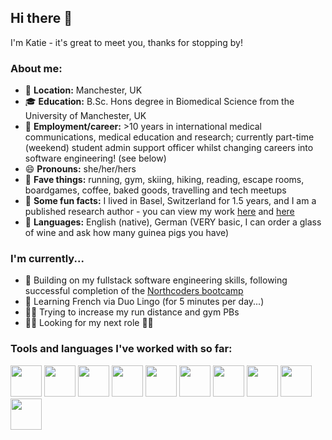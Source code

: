 ## Hi there 👋
I'm Katie - it's great to meet you, thanks for stopping by!

### About me:

- 📍 **Location:** Manchester, UK
- 🎓 **Education:** B.Sc. Hons degree in Biomedical Science from the University of Manchester, UK
- 💼 **Employment/career:** >10 years in international medical communications, medical education and research; currently part-time (weekend) student admin support officer whilst changing careers into software engineering! (see below)
- 😄 **Pronouns:** she/her/hers
- 🌟 **Fave things:** running, gym, skiing, hiking, reading, escape rooms, boardgames, coffee, baked goods, travelling and tech meetups
- 💭 **Some fun facts:** I lived in Basel, Switzerland for 1.5 years, and I am a published research author - you can view my work [here](https://pubmed.ncbi.nlm.nih.gov/?term=katie+bickford&sort=date&sort_order=desc) and [here](https://ueg.eu/library/impact-of-an-online-continuing-medical-education-curriculum-on-the-knowledge-competence-and-confidence-of-clinicians-who-care-for-patients-with-eosinophilic-oesophagitis/88454052-743b-11ee-bd29-0242ac140004)
- 📣 **Languages:** English (native), German (VERY basic, I can order a glass of wine and ask how many guinea pigs you have)

### I'm currently...
-  🌱 Building on my fullstack software engineering skills, following successful completion of the [Northcoders bootcamp](https://northcoders.com/our-courses/coding-bootcamp)
-  🌱 Learning French via Duo Lingo (for 5 minutes per day...)
-  🏃💪 Trying to increase my run distance and gym PBs
-  👀👀 Looking for my next role 👀👀

### Tools and languages I've worked with so far:
<img style="height:50px;" src="https://github.com/KatieB5/KatieB5/assets/37502118/59f4e1f2-7914-4565-a12e-52c53477cae2"/> <img style="height:50px;" src="https://github.com/KatieB5/KatieB5/assets/37502118/ff06ce80-0e51-4339-b558-64abbb4d9f7a"/> <img style="height:50px;" src="https://github.com/KatieB5/KatieB5/assets/37502118/c2881281-49b7-4bc5-b37a-6cd3c4e9ebaf"/> <img style="height:50px;" src="https://github.com/KatieB5/KatieB5/assets/37502118/41968b9d-ce22-4cae-995e-698b14d3139c"/> <img style="height:50px;" src="https://github.com/KatieB5/KatieB5/assets/37502118/3dfb59e6-f4c7-4fd7-a1cc-922b8103110c"/> <img style="height:50px;" src="https://github.com/KatieB5/KatieB5/assets/37502118/8ca87ef8-e7fe-4bb7-b953-68d5beb888d9"/> <img style="height:50px;" src="https://github.com/KatieB5/KatieB5/assets/37502118/0120241f-c58a-49ea-b111-6137ce5fe3eb"/> <img style="height:50px;" src="https://static-00.iconduck.com/assets.00/flutter-icon-1651x2048-ojswpayr.png"/> <img style="height:50px;" src="https://www.svgrepo.com/show/331488/mongodb.svg"/> <img style="height:50px;" src="https://cdn4.iconfinder.com/data/icons/flat-pro-database-set-1/32/sql-badge-512.png"/>


 






